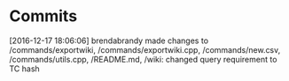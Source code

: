 # Commits 

[2016-12-17 18:06:06] brendabrandy made changes to /commands/exportwiki, /commands/exportwiki.cpp, /commands/new.csv, /commands/utils.cpp, /README.md, /wiki: changed query requirement to TC hash


